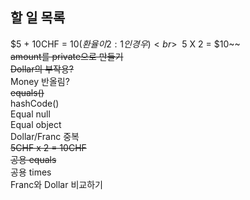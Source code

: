 ## 할 일 목록
$5 + 10CHF = $10(환율이 2:1인 경우)<br>
~~$5 X 2 = $10~~<br>
~~amount를 private으로 만들기~~<br>
~~Dollar의 부작용?~~<br>
Money 반올림?<br>
~~equals()~~<br>
hashCode()<br>
Equal null<br>
Equal object<br>
Dollar/Franc 중복<br>
~~5CHF x 2 = 10CHF~~<br>
~~공용 equals~~<br>
공용 times<br>
Franc와 Dollar 비교하기<br>